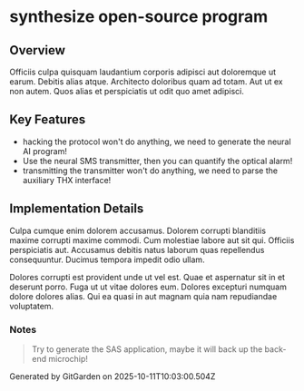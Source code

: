 # synthesize open-source program

## Overview
Officiis culpa quisquam laudantium corporis adipisci aut doloremque ut earum. Debitis alias atque. Architecto doloribus quam ad totam. Aut ut ex non autem. Quos alias et perspiciatis ut odit quo amet adipisci.

## Key Features
- hacking the protocol won't do anything, we need to generate the neural AI program!
- Use the neural SMS transmitter, then you can quantify the optical alarm!
- transmitting the transmitter won't do anything, we need to parse the auxiliary THX interface!

## Implementation Details
Culpa cumque enim dolorem accusamus. Dolorem corrupti blanditiis maxime corrupti maxime commodi. Cum molestiae labore aut sit qui. Officiis perspiciatis aut. Accusamus debitis natus laborum quas repellendus consequuntur. Ducimus tempora impedit odio ullam.
 Dolores corrupti est provident unde ut vel est. Quae et aspernatur sit in et deserunt porro. Fuga ut ut vitae dolores eum. Dolores excepturi numquam dolore dolores alias. Qui ea quasi in aut magnam quia nam repudiandae voluptatem.

### Notes
> Try to generate the SAS application, maybe it will back up the back-end microchip!

Generated by GitGarden on 2025-10-11T10:03:00.504Z